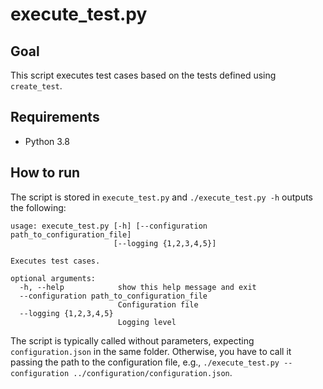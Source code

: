 # execute_test.py

## Goal

This script executes test cases based on the tests defined using `create_test`.

## Requirements

- Python 3.8

## How to run

The script is stored in `execute_test.py` and `./execute_test.py -h` outputs the following:

```
usage: execute_test.py [-h] [--configuration path_to_configuration_file]
                       [--logging {1,2,3,4,5}]

Executes test cases.

optional arguments:
  -h, --help            show this help message and exit
  --configuration path_to_configuration_file
                        Configuration file
  --logging {1,2,3,4,5}
                        Logging level
```

The script is typically called without parameters, expecting `configuration.json` in the same folder. Otherwise, you have to call it passing the path to the configuration file, e.g., `./execute_test.py --configuration ../configuration/configuration.json`.
